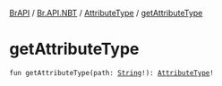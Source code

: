 [BrAPI](../../index.md) / [Br.API.NBT](../index.md) / [AttributeType](index.md) / [getAttributeType](./get-attribute-type.md)

# getAttributeType

`fun getAttributeType(path: `[`String`](https://kotlinlang.org/api/latest/jvm/stdlib/kotlin/-string/index.html)`!): `[`AttributeType`](index.md)`!`